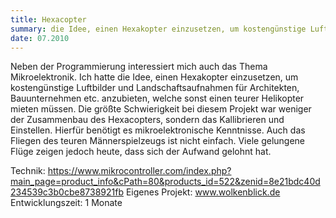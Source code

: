 ```yaml
---
title: Hexacopter
summary: die Idee, einen Hexakopter einzusetzen, um kostengünstige Luftbilder und Landschaftsaufnahmen für Architekten anzubieten.
date: 07.2010
---
```


Neben der Programmierung interessiert mich auch das Thema Mikroelektronik. 
Ich hatte die Idee, einen Hexakopter einzusetzen, um kostengünstige Luftbilder und Landschaftsaufnahmen für Architekten, Bauunternehmen etc. anzubieten, welche sonst einen teurer Helikopter mieten müssen. 
Die größte Schwierigkeit bei diesem Projekt war weniger der Zusammenbau des Hexacopters, sondern das Kallibrieren und Einstellen. Hierfür benötigt es mikroelektronische Kenntnisse. Auch das Fliegen des teuren Männerspielzeugs ist nicht einfach. Viele gelungene Flüge zeigen jedoch heute, dass sich der Aufwand gelohnt hat.

Technik:
https://www.mikrocontroller.com/index.php?main_page=product_info&cPath=80&products_id=522&zenid=8e21bdc40d234539c3b0cbe8738921fb
Eigenes Projekt: www.wolkenblick.de 
Entwicklungszeit: 1 Monate